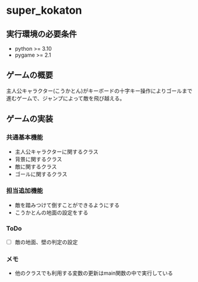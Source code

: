 # super_kokaton
## 実行環境の必要条件
* python >= 3.10
* pygame >= 2.1
## ゲームの概要
主人公キャラクター(こうかとん)がキーボードの十字キー操作によりゴールまで進むゲームで、ジャンプによって敵を飛び越える。
## ゲームの実装
### 共通基本機能
* 主人公キャラクターに関するクラス
* 背景に関するクラス
* 敵に関するクラス
* ゴールに関するクラス
### 担当追加機能
* 敵を踏みつけて倒すことができるようにする
* こうかとんの地面の設定をする
### ToDo
- [ ] 敵の地面、壁の判定の設定
### メモ
* 他のクラスでも利用する変数の更新はmain関数の中で実行している
